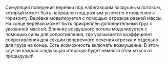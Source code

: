 Симуляция поведения верёвки под набегающим воздушным потоком, который может быть направлен под разным углом по отношению к горизонту. 
Верёвка моделируется с помощью отрезков равной массы. На конце верёвки может быть прикреплён дополнительный груз с указанной массой. 
Влияние воздушного потока моделируется с помощью силы для сопротивления, где указывается коэффициент сопротивления для секции поперечного сечения отрезка и отдельно для груза на конце. 
Есть возможность включать возмущение. В этом случае каждая следующая итерация будет немного отличаться от предыдущей.
